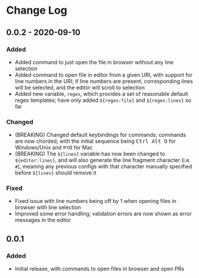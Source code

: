 # Change Log

## 0.0.2 - 2020-09-10

### Added

- Added command to just open the file in browser without any line selection
- Added command to open file in editor from a given URI, with support for line numbers in the URI; if line numbers are present, corresponding lines will be selected, and the editor will scroll to selection
- Added new variable, `regex`, which provides a set of reasonable default regex templates; have only added `${regex:file}` and `${regex:lines}` so far

### Changed

- (BREAKING) Changed default keybindings for commands; commands are now chorded, with the initial sequence being <kbd>Ctrl Alt O</kbd> for Windows/Unix and <kbd>⌘⌥O</kbd> for Mac
- (BREAKING) The `${lines}` variable has now been changed to `${editor:lines}`, and will also generate the line fragment character (i.e. `#`), meaning any previous configs with that character manually specified before `${lines}` should remove it

### Fixed

- Fixed issue with line numbers being off by 1 when opening files in browser with line selection
- Improved some error handling; validation errors are now shown as error messages in the editor

## 0.0.1

### Added

- Initial release, with commands to open files in browser and open PRs
